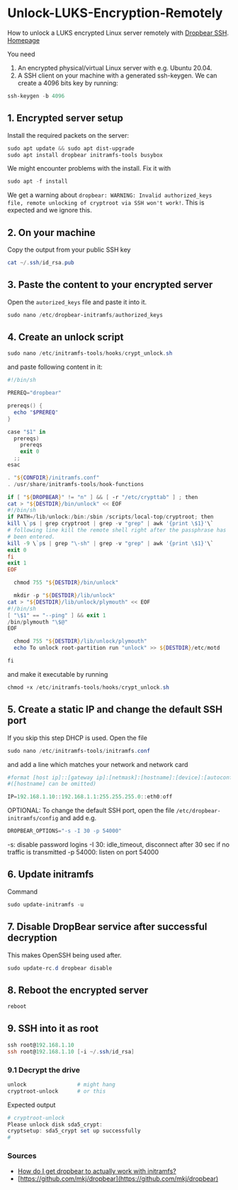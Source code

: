 # Unlock-LUKS-Encryption-Remotely
How to unlock a LUKS encrypted Linux server remotely with [Dropbear SSH](https://github.com/mkj/dropbear). [Homepage](https://matt.ucc.asn.au/dropbear/dropbear.html)

You need
1. An encrypted physical/virtual Linux server with e.g. Ubuntu 20.04.
2. A SSH client on your machine with a generated ssh-keygen. We can create a 4096 bits key by running:
````powershell
ssh-keygen -b 4096
````

## 1. Encrypted server setup
Install the required packets on the server:
````powershell
sudo apt update && sudo apt dist-upgrade
sudo apt install dropbear initramfs-tools busybox
````
We might encounter problems with the install. Fix it with
````powershell
sudo apt -f install
````
We get a warning about `dropbear: WARNING: Invalid authorized_keys file, remote unlocking of cryptroot via SSH won't work!`. This is expected and we ignore this.

## 2. On your machine
Copy the output from your public SSH key
````powershell
cat ~/.ssh/id_rsa.pub 
````

## 3. Paste the content to your encrypted server 
Open the `autorized_keys` file and paste it into it.
````powershell
sudo nano /etc/dropbear-initramfs/authorized_keys
````

## 4. Create an unlock script
````powershell
sudo nano /etc/initramfs-tools/hooks/crypt_unlock.sh
````
and paste following content in it:
````powershell
#!/bin/sh

PREREQ="dropbear"

prereqs() {
  echo "$PREREQ"
}

case "$1" in
  prereqs)
    prereqs
    exit 0
  ;;
esac

. "${CONFDIR}/initramfs.conf"
. /usr/share/initramfs-tools/hook-functions

if [ "${DROPBEAR}" != "n" ] && [ -r "/etc/crypttab" ] ; then
cat > "${DESTDIR}/bin/unlock" << EOF
#!/bin/sh
if PATH=/lib/unlock:/bin:/sbin /scripts/local-top/cryptroot; then
kill \`ps | grep cryptroot | grep -v "grep" | awk '{print \$1}'\`
# following line kill the remote shell right after the passphrase has
# been entered.
kill -9 \`ps | grep "\-sh" | grep -v "grep" | awk '{print \$1}'\`
exit 0
fi
exit 1
EOF

  chmod 755 "${DESTDIR}/bin/unlock"

  mkdir -p "${DESTDIR}/lib/unlock"
cat > "${DESTDIR}/lib/unlock/plymouth" << EOF
#!/bin/sh
[ "\$1" == "--ping" ] && exit 1
/bin/plymouth "\$@"
EOF

  chmod 755 "${DESTDIR}/lib/unlock/plymouth"
  echo To unlock root-partition run "unlock" >> ${DESTDIR}/etc/motd

fi
````

and make it executable by running
````powershell
chmod +x /etc/initramfs-tools/hooks/crypt_unlock.sh
````

## 5. Create a static IP and change the default SSH port
If you skip this step DHCP is used.
Open the file
````powershell
sudo nano /etc/initramfs-tools/initramfs.conf 
````
and add a line which matches your network and network card
````powershell
#format [host ip]::[gateway ip]:[netmask]:[hostname]:[device]:[autoconf]
#([hostname] can be omitted)

IP=192.168.1.10::192.168.1.1:255.255.255.0::eth0:off
````
OPTIONAL: To change the default SSH port, open the file `/etc/dropbear-initramfs/config` and add e.g.
````powershell
DROPBEAR_OPTIONS="-s -I 30 -p 54000"
````
-s: disable password logins
-I 30: idle_timeout, disconnect after 30 sec if no traffic is transmitted
-p 54000: listen on port 54000

## 6. Update initramfs
Command
````powershell
sudo update-initramfs -u
````
## 7. Disable DropBear service after successful decryption
This makes OpenSSH being used after.
````powershell
sudo update-rc.d dropbear disable
````

## 8. Reboot the encrypted server
````powershell
reboot
````

## 9. SSH into it as root
````powershell
ssh root@192.168.1.10
ssh root@192.168.1.10 [-i ~/.ssh/id_rsa]
````
  ### 9.1 Decrypt the drive
  ````powershell
  unlock                # might hang
  cryptroot-unlock      # or this
  ````
  Expected output
  ````powershell
  # cryptroot-unlock
  Please unlock disk sda5_crypt:
  cryptsetup: sda5_crypt set up successfully
  # 
  ````
  

### Sources
- [How do I get dropbear to actually work with initramfs?](https://askubuntu.com/questions/640815/how-do-i-get-dropbear-to-actually-work-with-initramfs)
- [https://github.com/mkj/dropbear](https://github.com/mkj/dropbear)
